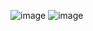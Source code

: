 ![image](https://user-images.githubusercontent.com/101238812/173367451-0b8640da-1599-4003-91a2-ae5e8291d07e.png)
![image](https://user-images.githubusercontent.com/101238812/173367739-d0f1dfab-5795-494e-9039-924e52d6b8c4.png)
